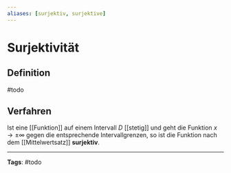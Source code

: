 ```yaml
---
aliases: [surjektiv, surjektive]
---
```


# Surjektivität
## Definition
#todo 

## Verfahren
Ist eine [[Funktion]] auf einem Intervall $D$ [[stetig]] und geht die Funktion $x \to \pm \infty$
gegen die entsprechende Intervallgrenzen, so ist die Funktion nach dem [[Mittelwertsatz]] **surjektiv**.

---
**Tags**: #todo 